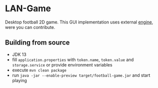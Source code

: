 # LAN-Game
Desktop football 2D game.
This GUI implementation uses external [engine], were you can contribute.

[engine]: https://github.com/lipinskipawel/game-engine

## Building from source
 - JDK 13
 - fill `application.properties` with `token.name`, `token.value` and `storage.service` or provide environment variables
 - execute `mvn clean package`
 - run `java -jar --enable-preview target/football-game.jar` and start playing
